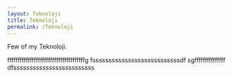 ```yaml
---
layout: Teknoloji
title: Teknoloji
permalink: /Teknoloji
---
```


Few of my Teknoloji.


ffffffffffffffffffffffffffffffffffffffg
fsssssssssssssssssssssssssssdf
sgfffffffffffffff
dfsssssssssssssssssssssssss
